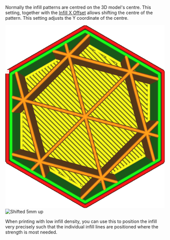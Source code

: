 Normally the infill patterns are centred on the 3D model's centre. This setting, together with the [Infill X Offset](infill_offset_x.md) allows shifting the centre of the pattern. This setting adjusts the Y coordinate of the centre.

![Infill is centred](../../../articles/images/infill_offset_xy_0.png)
![Shifted 5mm up](../../../articles/images/infill_offset_y_5.png)

When printing with low infill density, you can use this to position the infill very precisely such that the individual infill lines are positioned where the strength is most needed.